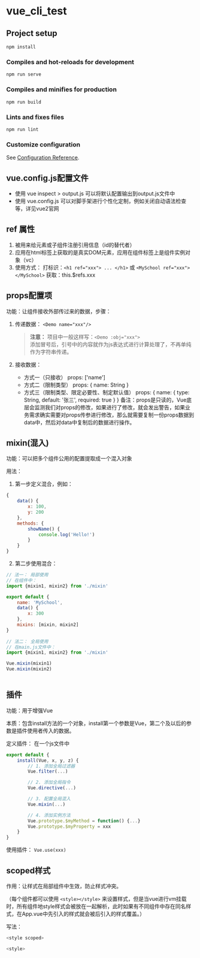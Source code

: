 # vue_cli_test

## Project setup
```
npm install
```

### Compiles and hot-reloads for development
```
npm run serve
```

### Compiles and minifies for production
```
npm run build
```

### Lints and fixes files
```
npm run lint
```

### Customize configuration
See [Configuration Reference](https://cli.vuejs.org/config/).

## vue.config.js配置文件 
 - 使用 vue inspect > output.js 可以将默认配置输出到output.js文件中
 - 使用 vue.config.js 可以对脚手架进行个性化定制，例如关闭自动语法检查等，详见vue2官网

## ref 属性
 1. 被用来给元素或子组件注册引用信息（id的替代者）
 2. 应用在html标签上获取的是真实DOM元素，应用在组件标签上是组件实例对象（vc）
 3. 使用方式：
    打标识：`<h1 ref="xxx"> ... </h1>` 或 `<MySchool ref="xxx"></MySchool>`
    获取：this.$refs.xxx 

## props配置项

功能：让组件接收外部传过来的数据，步骤：
1. 传递数据：
    `<Demo name="xxx"/>`

    > **注意：** 项目中一般这样写：`<Demo :obj="xxx">` <br> 添加冒号后，引号中的内容就作为js表达式进行计算处理了，不再单纯作为字符串传递。
2. 接收数据：
    - 方式一（只接收）
    props: ['name']
    - 方式二（限制类型）
    props: {
        name: String
    }
    - 方式三（限制类型、限定必要性、制定默认值）
    props: {
        name: {
            type: String,
            default: '张三',
            required: true
        }
    }
备注：props是只读的，Vue底层会监测我们对props的修改，如果进行了修改，就会发出警告，如果业务需求确实需要对props传参进行修改，那么就需要复制一份props数据到data中，然后对data中复制后的数据进行操作。

## mixin(混入)
功能：可以把多个组件公用的配置提取成一个混入对象

用法：

1. 第一步定义混合，例如：
```javascript
{
    data() {
        x: 100,
        y: 200
    },
    methods: {
        showName() {
            console.log('Hello!')
        }
    }
}
```

2. 第二步使用混合：
```javascript
// 法一： 局部使用
// 在组件中：
import {mixin1, mixin2} from './mixin'

export default {
    name: 'MySchool',
    data() {
        x: 300
    },
    mixins: [mixin, mixin2]
}
                
// 法二： 全局使用
// 在main.js文件中： 
import {mixin1, mixin2} from './mixin'

Vue.mixin(mixin1)
Vue.mixin(mixin2)
                
```
            
## 插件
功能：用于增强Vue

本质：包含install方法的一个对象，install第一个参数是Vue，第二个及以后的参数是插件使用者传入的数据。

定义插件：
在一个js文件中

```javascript
export default {
    install(Vue, x, y, z) {
        // 1. 添加全局过滤器
        Vue.filter(...)

        // 2. 添加全局指令
        Vue.directive(...)

        // 3. 配置全局混入
        Vue.mixin(...)

        // 4. 添加实例方法
        Vue.prototype.$myMethod = function() {...}
        Vue.prototype.$myProperty = xxx
    }
}
```

使用插件： `Vue.use(xxx)`

## scoped样式
作用：让样式在局部组件中生效，防止样式冲突。

（每个组件都可以使用 `<style></style>` 来设置样式，但是当vue进行vm挂载时，所有组件地style样式会被放在一起解析，此时如果有不同组件中存在同名样式，在App.vue中先引入的样式就会被后引入的样式覆盖。）

写法：

```javascript
<style scoped>

<style>
```